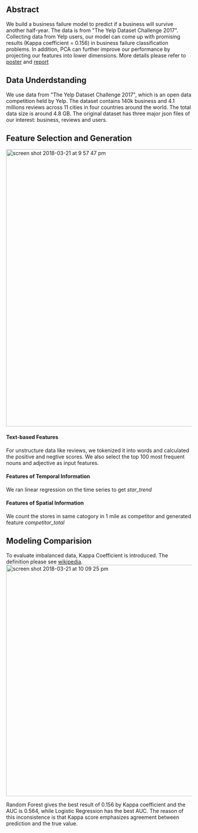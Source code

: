 ## Abstract
We build a business failure model to predict if a business will survive another half-year. The data is from "The Yelp Dataset Challenge 2017". Collecting data from Yelp users, our model can come up with promising results (Kappa coefficient = 0.156) in business failure classification problems. In addition, PCA can further improve our performance by projecting our features into lower dimensions. More details please refer to [poster](https://github.com/Netjimmy/Store-Shutdown-Prediction-by-Yelp-Dataset/blob/master/stores_shutdown_prediction_poster.pdf) and [report](https://github.com/Netjimmy/Store-Shutdown-Prediction-by-Yelp-Dataset/blob/master/stores_shutdown_prediction_report.pdf)

## Data Underdstanding
We use data from "The Yelp Dataset Challenge 2017", which is an open data competition held by Yelp. The dataset contains 140k business and 4.1 millions reviews across 11 cities in four countries around the world. The total data size is around 4.8 GB. The original dataset has three major json files of our interest: business, reviews and users.

## Feature Selection and Generation
<img width="750" alt="screen shot 2018-03-21 at 9 57 47 pm" src="https://user-images.githubusercontent.com/15644582/37746933-f6e6c174-2d52-11e8-9a16-1c78817f3fe7.png">

#### Text-based Features
For unstructure data like reviews, we tokenized it into words and calculated the positive and negtive scores. We also select the top 100 most frequent nouns and adjective as input features. 

#### Features of Temporal Information
We ran linear regression on the time series to get _star_trend_

#### Features of Spatial Information
We count the stores in same catogory in 1 mile as competitor and generated feature _competitor_total_

## Modeling Comparision
To evaluate imbalanced data, Kappa Coefficient is introduced. The definition please see [wikipedia](https://en.wikipedia.org/wiki/Cohen%27s_kappa).
<img width="626" alt="screen shot 2018-03-21 at 10 09 25 pm" src="https://user-images.githubusercontent.com/15644582/37747235-934c1acc-2d54-11e8-865d-fbb2c2243828.png">

Random Forest gives the best result of 0.156 by Kappa coefficient and the AUC is 0.564, while Logistic Regression has the best AUC. The reason of this inconsistence is that Kappa score emphasizes agreement between prediction and the true value.

